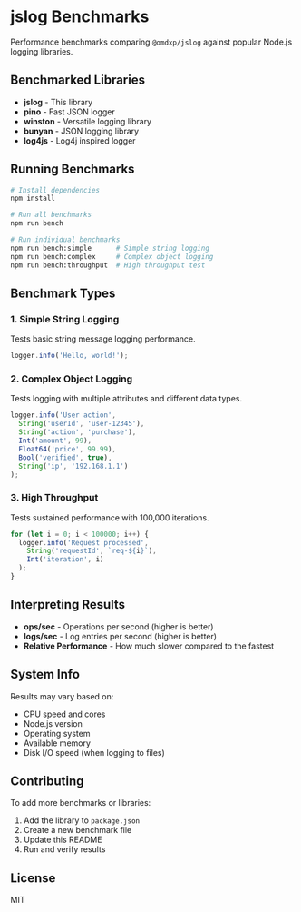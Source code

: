 # jslog Benchmarks

Performance benchmarks comparing `@omdxp/jslog` against popular Node.js logging libraries.

## Benchmarked Libraries

- **jslog** - This library
- **pino** - Fast JSON logger
- **winston** - Versatile logging library
- **bunyan** - JSON logging library
- **log4js** - Log4j inspired logger

## Running Benchmarks

```bash
# Install dependencies
npm install

# Run all benchmarks
npm run bench

# Run individual benchmarks
npm run bench:simple      # Simple string logging
npm run bench:complex     # Complex object logging
npm run bench:throughput  # High throughput test
```

## Benchmark Types

### 1. Simple String Logging
Tests basic string message logging performance.

```javascript
logger.info('Hello, world!');
```

### 2. Complex Object Logging
Tests logging with multiple attributes and different data types.

```javascript
logger.info('User action',
  String('userId', 'user-12345'),
  String('action', 'purchase'),
  Int('amount', 99),
  Float64('price', 99.99),
  Bool('verified', true),
  String('ip', '192.168.1.1')
);
```

### 3. High Throughput
Tests sustained performance with 100,000 iterations.

```javascript
for (let i = 0; i < 100000; i++) {
  logger.info('Request processed',
    String('requestId', `req-${i}`),
    Int('iteration', i)
  );
}
```

## Interpreting Results

- **ops/sec** - Operations per second (higher is better)
- **logs/sec** - Log entries per second (higher is better)
- **Relative Performance** - How much slower compared to the fastest

## System Info

Results may vary based on:
- CPU speed and cores
- Node.js version
- Operating system
- Available memory
- Disk I/O speed (when logging to files)

## Contributing

To add more benchmarks or libraries:

1. Add the library to `package.json`
2. Create a new benchmark file
3. Update this README
4. Run and verify results

## License

MIT
